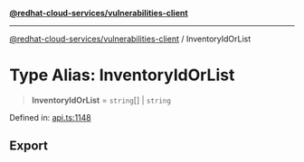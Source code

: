 [**@redhat-cloud-services/vulnerabilities-client**](../README.md)

***

[@redhat-cloud-services/vulnerabilities-client](../globals.md) / InventoryIdOrList

# Type Alias: InventoryIdOrList

> **InventoryIdOrList** = `string`[] \| `string`

Defined in: [api.ts:1148](https://github.com/charlesmulder/javascript-clients/blob/main/packages/vulnerabilities/api.ts#L1148)

## Export
